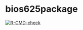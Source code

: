 # bios625package
  <!-- badges: start -->
  [![R-CMD-check](https://github.com/hzzhang88/bios625package/workflows/R-CMD-check/badge.svg)](https://github.com/hzzhang88/bios625package/actions)
  <!-- badges: end -->
  
